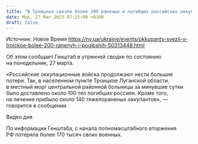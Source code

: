 ```yaml
---
title: "В Троицкое свезли более 200 раненых и погибших российских оккупантов — Генштаб"
date: Mon, 27 Mar 2023 07:25:00 +0300
draft: false
---
```

Источник: Новое Время https://nv.ua/ukraine/events/okkupanty-svezli-v-troickoe-bolee-200-ranenyh-i-pogibshih-50313448.html


Об этом сообщает Генштаб в утренней сводке по состоянию на понедельник, 27 марта.

«Российские оккупационные войска продолжают нести большие потери. Так, в населенном пункте Троицкое Луганской области, в местный морг центральной районной больницы за минувшие сутки было доставлено около 100 тел погибших россиян. Кроме того, на лечение прибыло около 140 тяжелораненых оккупантов», — говорится в сообщении.

  Видео дня   

По информации Генштаба, с начала полномасштабного вторжения РФ потеряла более 170 тысяч своих военных.
